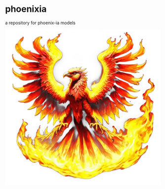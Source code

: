 # phoenixia
a repository for phoenix-ia models 

![pheonixia](https://github.com/not-lain/phoenixia/blob/main/logo.png?raw=true)